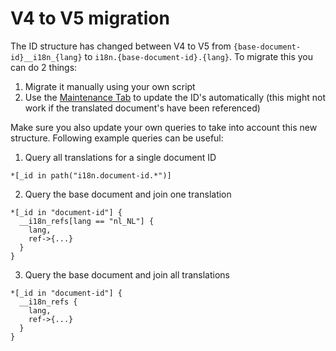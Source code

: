 # V4 to V5 migration
The ID structure has changed between V4 to V5 from `{base-document-id}__i18n_{lang}` to `i18n.{base-document-id}.{lang}`. To migrate this you can do 2 things:
1. Migrate it manually using your own script
2. Use the [Maintenance Tab](./translation-maintenance.md) to update the ID's automatically (this might not work if the translated document's have been referenced)

Make sure you also update your own queries to take into account this new structure. Following example queries can be useful:
1. Query all translations for a single document ID
```
*[_id in path("i18n.document-id.*")]
```
2. Query the base document and join one translation
```
*[_id in "document-id"] {
  __i18n_refs[lang == "nl_NL"] {
    lang,
    ref->{...}
  }
}
```
3. Query the base document and join all translations
```
*[_id in "document-id"] {
  __i18n_refs {
    lang,
    ref->{...}
  }
}
```
